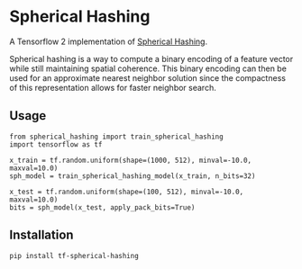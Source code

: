 # Spherical Hashing
A Tensorflow 2 implementation of [Spherical Hashing](https://ieeexplore.ieee.org/document/6248024).

Spherical hashing is a way to compute a binary encoding of a feature vector while still maintaining
spatial coherence. This binary encoding can then be used for an approximate nearest neighbor 
solution since the compactness of this representation allows for faster neighbor search.

## Usage
```
from spherical_hashing import train_spherical_hashing
import tensorflow as tf

x_train = tf.random.uniform(shape=(1000, 512), minval=-10.0, maxval=10.0)
sph_model = train_spherical_hashing_model(x_train, n_bits=32)

x_test = tf.random.uniform(shape=(100, 512), minval=-10.0, maxval=10.0)
bits = sph_model(x_test, apply_pack_bits=True)
```

## Installation
```
pip install tf-spherical-hashing
```
